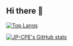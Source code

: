 ## Hi there 👋

[![Top Langs](https://github-readme-stats.vercel.app/api/top-langs/?username=jp-cpe&theme=calm&layout=donut)](https://github.com/jp-cpe/github-readme-stats)

[![JP-CPE's GitHub stats](https://github-readme-stats.vercel.app/api?username=jp-cpe&theme=calm)](https://github.com/jp-cpe/github-readme-stats)
<!--
**jp-cpe/jp-cpe** is a ✨ _special_ ✨ repository because its `README.md` (this file) appears on your GitHub profile.

Here are some ideas to get you started:

- 🔭 I’m currently working on ...
- 🌱 I’m currently learning ...
- 👯 I’m looking to collaborate on ...
- 🤔 I’m looking for help with ...
- 💬 Ask me about ...
- 📫 How to reach me: ...
- 😄 Pronouns: ...
- ⚡ Fun fact: ...
-->
